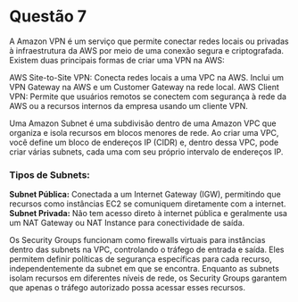 # Questão 7

A Amazon VPN é um serviço que permite conectar redes locais ou privadas à infraestrutura da AWS por meio de uma conexão segura e criptografada. Existem duas principais formas de criar uma VPN na AWS:

AWS Site-to-Site VPN: Conecta redes locais a uma VPC na AWS. Inclui um VPN Gateway na AWS e um Customer Gateway na rede local.
AWS Client VPN: Permite que usuários remotos se conectem com segurança à rede da AWS ou a recursos internos da empresa usando um cliente VPN.

Uma Amazon Subnet é uma subdivisão dentro de uma Amazon VPC que organiza e isola recursos em blocos menores de rede. Ao criar uma VPC, você define um bloco de endereços IP (CIDR) e, dentro dessa VPC, pode criar várias subnets, cada uma com seu próprio intervalo de endereços IP.

### Tipos de Subnets:

**Subnet Pública:** Conectada a um Internet Gateway (IGW), permitindo que recursos como instâncias EC2 se comuniquem diretamente com a internet.
**Subnet Privada:** Não tem acesso direto à internet pública e geralmente usa um NAT Gateway ou NAT Instance para conectividade de saída.

Os Security Groups funcionam como firewalls virtuais para instâncias dentro das subnets na VPC, controlando o tráfego de entrada e saída. Eles permitem definir políticas de segurança específicas para cada recurso, independentemente da subnet em que se encontra. Enquanto as subnets isolam recursos em diferentes níveis de rede, os Security Groups garantem que apenas o tráfego autorizado possa acessar esses recursos.